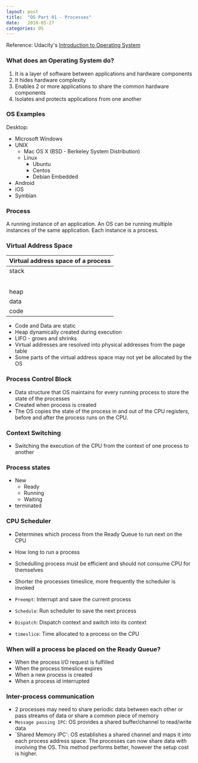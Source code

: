 ```yaml
---
layout: post
title:  "OS Part 01 - Processes"
date:   2018-05-27
categories: OS
---
```


Reference: Udacity's [Introduction to Operating System](https://classroom.udacity.com/courses/ud923)

### What does an Operating System do?
1. It is a layer of software between applications and hardware components
2. It hides hardware complexity
3. Enables 2 or more applications to share the common hardware components
4. Isolates and protects applications from one another

### OS Examples

Desktop:
* Microsoft Windows
* UNIX
    * Mac OS X (BSD - Berkeley System Distribution)
    * Linux
        * Ubuntu
        * Centos
        * Debian
Embedded
* Android
* iOS
* Symbian

### Process

A running instance of an application. 
An OS can be running multiple instances of the same application.
Each instance is a process.

### Virtual Address Space

|Virtual address space of a process |
|---|
|stack |
| |
| |
| |
| |
| |
|heap|
|data|
|code|
     
* Code and Data are static
* Heap dynamically created during execution
* LIFO - grows and shrinks
* Virtual addresses are resolved into physical addresses from the page table
* Some parts of the virtual address space may not yet be allocated by the OS

### Process Control Block
* Data structure that OS maintains for every running process to store the state of the processes
* Created when process is created
* The OS copies the state of the process in and out of the CPU registers, before and after the process runs on the CPU.

### Context Switching
* Switching the execution of the CPU from the context of one process to another

### Process states

* New
    * Ready
    * Running 
    * Waiting
* terminated

### CPU Scheduler

* Determines which process from the Ready Queue to run next on the CPU
* How long to run a process
* Schedulling process must be efficient and should not consume CPU for themselves
* Shorter the processes timeslice, more frequently the scheduler is invoked


* `Preempt`: Interrupt and save the current process
* `Schedule`: Run scheduler to save the next process
* `Dispatch`: Dispatch context and switch into its context
* `timeslice`: Time allocated to a process on the CPU

### When will a process be placed on the Ready Queue?

* When the process I/O request is fulfilled
* When the process timeslice expires
* When a new process is created
* When a process id interrupted

### Inter-process communication

* 2 processes may need to share periodic data between each other or pass streams of data or share a common piece of memory
* `Message passing IPC`: OS provides a shared buffer/channel to read/write data
* `Shared Memory IPC': OS establishes a shared channel and maps it into each process address space. 
The processes can now share data with involving the OS. This method performs better, however the setup cost is higher. 








   

